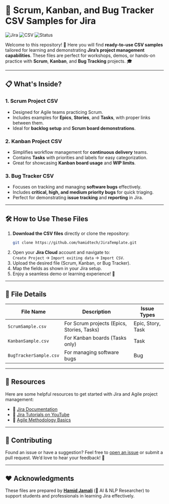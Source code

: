 # 📂 Scrum, Kanban, and Bug Tracker CSV Samples for Jira

![Jira](https://img.shields.io/badge/Jira-Agile_Tool-blue?style=flat-square&logo=jira) 
![CSV](https://img.shields.io/badge/Format-CSV-success?style=flat-square&logo=csv) 
![Status](https://img.shields.io/badge/Status-Ready-green?style=flat-square)  

Welcome to this repository! 🚀 Here you will find **ready-to-use CSV samples** tailored for learning and demonstrating **Jira’s project management capabilities**. These files are perfect for workshops, demos, or hands-on practice with **Scrum**, **Kanban**, and **Bug Tracking** projects. 🎓

---

## 📋 What's Inside?

### 1. **Scrum Project CSV**  
- Designed for Agile teams practicing Scrum.  
- Includes examples for **Epics**, **Stories**, and **Tasks**, with proper links between them.  
- Ideal for **backlog setup** and **Scrum board demonstrations**.

### 2. **Kanban Project CSV**  
- Simplifies workflow management for **continuous delivery** teams.  
- Contains **Tasks** with priorities and labels for easy categorization.  
- Great for showcasing **Kanban board usage** and **WIP limits**.

### 3. **Bug Tracker CSV**  
- Focuses on tracking and managing **software bugs** effectively.  
- Includes **critical, high, and medium priority bugs** for quick triaging.  
- Perfect for demonstrating **issue tracking** and **reporting** in Jira.

---

## 🛠️ How to Use These Files

1. **Download the CSV files** directly or clone the repository:
   ```bash
   git clone https://github.com/hamidtech/JiraTemplate.git
   ```
2. Open your **Jira Cloud** account and navigate to:  
   `Create Project` → `Import exiting data` →  `Import CSV`.
3. Upload the desired file (Scrum, Kanban, or Bug Tracker).
4. Map the fields as shown in your Jira setup.
5. Enjoy a seamless demo or learning experience! 🌟

---

## 📂 File Details

| File Name                | Description                     | Issue Types      |
|--------------------------|---------------------------------|------------------|
| `ScrumSample.csv`        | For Scrum projects (Epics, Stories, Tasks) | Epic, Story, Task |
| `KanbanSample.csv`       | For Kanban boards (Tasks only) | Task             |
| `BugTrackerSample.csv`   | For managing software bugs      | Bug              |

---

## 🔗 Resources

Here are some helpful resources to get started with Jira and Agile project management:  
- 📖 [Jira Documentation](https://www.atlassian.com/software/jira)  
- 🎥 [Jira Tutorials on YouTube](https://www.youtube.com/results?search_query=jira+tutorial)  
- 📘 [Agile Methodology Basics](https://www.atlassian.com/agile)

---

## 🤝 Contributing

Found an issue or have a suggestion? Feel free to [open an issue](https://github.com/hamidtech/jiratemplate/issues) or submit a pull request. We’d love to hear your feedback! 💬

---

## ❤️ Acknowledgments

These files are prepared by [**Hamid Jamali**](mailto:hamid1375jamali@gmail.com) (🌟 AI & NLP Researcher) to support students and professionals in learning Jira effectively. 
